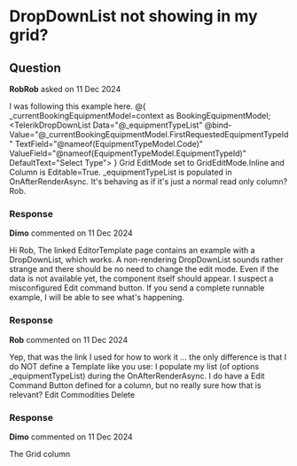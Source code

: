 # DropDownList not showing in my grid?

## Question

**RobRob** asked on 11 Dec 2024

I was following this example here. <GridColumn Field=@nameof(BookingEquipmentModel.FirstRequestedEquipmentType) Title="1st Requested" Editable="true" Filterable="false" Width="7rem"> <EditorTemplate> @{
_currentBookingEquipmentModel=context as BookingEquipmentModel; <TelerikDropDownList Data="@_equipmentTypeList" @bind-Value="@_currentBookingEquipmentModel.FirstRequestedEquipmentTypeId" TextField="@nameof(EquipmentTypeModel.Code)" ValueField="@nameof(EquipmentTypeModel.EquipmentTypeId)" DefaultText="Select Type"> <DropDownListSettings> <DropDownListPopupSettings Height="auto" /> </DropDownListSettings> </TelerikDropDownList> } </EditorTemplate> </GridColumn> Grid EditMode set to GridEditMode.Inline and Column is Editable=True. _equipmentTypeList is populated in OnAfterRenderAsync. It's behaving as if it's just a normal read only column? Rob.

### Response

**Dimo** commented on 11 Dec 2024

Hi Rob, The linked EditorTemplate page contains an example with a DropDownList, which works. A non-rendering DropDownList sounds rather strange and there should be no need to change the edit mode. Even if the data is not available yet, the component itself should appear. I suspect a misconfigured Edit command button. If you send a complete runnable example, I will be able to see what's happening.

### Response

**Rob** commented on 11 Dec 2024

Yep, that was the link I used for how to work it ... the only difference is that I do NOT define a Template like you use: <Template>
@{ // a Template is used to show the foreign key data that is user-friendly int roleId=(context as Employee).RoleId;
Role matchingPos=Roles.FirstOrDefault(r=> r.RoleId==roleId); string textToRender=matchingPos !=null? matchingPos.RoleName : "Unknown";
<text>@textToRender</text>
}
</Template> I populate my list (of options _equipmentTypeList) during the OnAfterRenderAsync. I do have a Edit Command Button defined for a column, but no really sure how that is relevant? <AuthorizeView Policy="@TomsClaims.BookingEdit"> <ChildContent Context="authContext2"> <GridCommandColumn Width="6rem" Locked="true"> <GridCommandButton Command="EquipmentEditCommand" OnClick="@EquipmentEditCommandHandler" Class="btn-green" Icon="@FontIcon.Pencil" ShowInEdit="false"> Edit </GridCommandButton> </GridCommandColumn> <GridCommandColumn Width="8rem"> <GridCommandButton Command="CommodityViewCommand" OnClick="@CommoditiesViewCommandHandler" Class="btn-teal" ShowInEdit="false"> Commodities </GridCommandButton> </GridCommandColumn> <GridCommandColumn Width="8rem"> <GridCommandButton Command="CommodityViewCommand" OnClick="@EquipmentDeleteCommandHandler" Class="btn-red" Icon="@FontIcon.Trash" ShowInEdit="false"> Delete </GridCommandButton> </GridCommandColumn> </ChildContent> </AuthorizeView>

### Response

**Dimo** commented on 11 Dec 2024

The Grid column <Template> cannot affect how the <EditorTemplate> works or when / whether its content appears. I don't see a built-in Edit command button, so I assume that you are putting the Grind in edit mode programmatically through EquipmentEditCommandHandler. Please compare your code with the linked KB or send a complete runnable test page for inspection.

### Response

**Rob** commented on 11 Dec 2024

No Edit or Add or Delete command button ... just setting the GridColumn Editable="true" and EditMode="@GridEditMode.Incell" on the grid. I could be confused, but if EditMode for the grid is Incell and the column is set to Editable and I click in the grid cell for that column it should automatically be in "Edit mode"? When I make a change in the cell my UpdateHandler is fired and I follow similar code per your example for Incell. Not sure I can get you a project sample, is there anything specific I need to check? Hints? Rob.

### Response

**Rob** commented on 11 Dec 2024

Somewhat related ... due to poor database design I inherited for this project, I need to be able to bind the TextField value as well as the ValueField. For example something like this (which is not valid as there is no @bind-Text support): <EditorTemplate> @{
_currentBookingEquipmentModel=context as BookingEquipmentModel; <TelerikDropDownList Data="@_equipmentTypeList" @bind-Value="@_currentBookingEquipmentModel.FirstRequestedEquipmentTypeId" @bind-Text="@_currentBookingEquipmentModel.FirstRequestedEquipmentType" TextField="@nameof(EquipmentTypeModel.Code)" ValueField="@nameof(EquipmentTypeModel.EquipmentTypeId)" DefaultText="Select Type"> <DropDownListSettings> <DropDownListPopupSettings Height="auto" /> </DropDownListSettings> </TelerikDropDownList> } </EditorTemplate> I realize I can use a separate event handler for the dropdown to get the data I need for _currentBookingEquipmentModel.FirstRequestedEquipmentType ... but since TextField is available in the dropdown I'd rather just bind to it. Is there an easier way to get the TextField actual value?

### Response

**Dimo** commented on 11 Dec 2024

My previous comment referred to inline editing scenarios. What you say about cell clicks is correct, but applies to incell editing. Inline editing requires an Edit command or programmatic triggering of edit mode. The original problem description is that a DropDownList inside an <EditorTemplate> doesn't appear even though the column is editable and has a Field. This is the example I need. It doesn't matter if it's a single runnable web page (REPL) or an isolated runnable project. On a side note, I see that you have three command buttons in three command columns. If that's not on purpose, I should confirm that one command column can hold multiple command buttons.===If you wish the DropDownList to display custom text as its value, use a <ValueTemplate>. If the goal is different, please open a separate thread with a more detailed description.

### Response

**Rob** commented on 11 Dec 2024

Incell is actually what I want and working as expected. You're correct I was not using Add/Edit command button columns for the purpose of Add/Edit "in grid", they launch dialogs. Yes I was aware command column can hold multiple command buttons, wanted them in separate columns (for now). ValueTemplate is not what I was looking for so will start a separate thread.

## Answer

**Rob** answered on 11 Dec 2024

I was able to solve the issue by changing the EditMode=Incell (it was using Inline per example you folks provided but seems to require Incell to work correctly). <TelerikGrid Data="@_bookingEquipmentList" EditMode="@GridEditMode.Incell" OnUpdate="@UpdateHandler" Height="calc(40vh - 10rem)" Size="@ThemeConstants.Grid.Size.Small" Resizable="true" Sortable="true" Reorderable="true" Pageable="true" PageSize="25">
